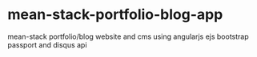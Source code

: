 # mean-stack-portfolio-blog-app
mean-stack portfolio/blog website and cms using angularjs ejs bootstrap passport and disqus api
